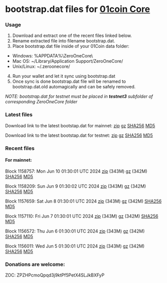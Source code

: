 # bootstrap.dat files for [01coin Core](https://01coin.io)

### Usage

1. Download and extract one of the recent files linked below.
2. Rename extracted file into filename bootstrap.dat.
3. Place bootstrap.dat file inside of your 01Coin data folder:
 - Windows: %APPDATA%\ZeroOneCore\
 - Mac OS: ~/Library/Application Support/ZeroOneCore/
 - Unix/Linux: ~/.zeroonecore/
4. Run your wallet and let it sync using bootstrap.dat
5. Once sync is done bootstrap.dat file will be renamed to bootstrap.dat.old automagically and can be safely removed.

_NOTE: bootstrap.dat for testnet must be placed in **testnet3** subfolder of corresponding ZeroOneCore folder_

### Latest files
Download link to the latest bootstap.dat for mainnet: [zip](https://files.01coin.io/mainnet/bootstrap.dat.zip) [gz](https://files.01coin.io/mainnet/bootstrap.dat.tar.gz) [SHA256](https://files.01coin.io/mainnet/sha256.txt) [MD5](https://files.01coin.io/mainnet/md5.txt)

Download link to the latest bootstap.dat for testnet: [zip](https://files.01coin.io/testnet/bootstrap.dat.zip) [gz](https://files.01coin.io/testnet/bootstrap.dat.tar.gz) [SHA256](https://files.01coin.io/testnet/sha256.txt) [MD5](https://files.01coin.io/testnet/md5.txt)

### Recent files

#### For mainnet:

Block 1158757: Mon Jun 10 01:30:01 UTC 2024 [zip](https://files.01coin.io/mainnet/2024-06-10/bootstrap.dat.zip) (343M) [gz](https://files.01coin.io/mainnet/2024-06-10/bootstrap.dat.tar.gz) (342M) [SHA256](https://files.01coin.io/mainnet/2024-06-10/sha256.txt) [MD5](https://files.01coin.io/mainnet/2024-06-10/md5.txt)

Block 1158209: Sun Jun  9 01:30:02 UTC 2024 [zip](https://files.01coin.io/mainnet/2024-06-09/bootstrap.dat.zip) (343M) [gz](https://files.01coin.io/mainnet/2024-06-09/bootstrap.dat.tar.gz) (342M) [SHA256](https://files.01coin.io/mainnet/2024-06-09/sha256.txt) [MD5](https://files.01coin.io/mainnet/2024-06-09/md5.txt)

Block 1157659: Sat Jun  8 01:30:01 UTC 2024 [zip](https://files.01coin.io/mainnet/2024-06-08/bootstrap.dat.zip) (343M) [gz](https://files.01coin.io/mainnet/2024-06-08/bootstrap.dat.tar.gz) (342M) [SHA256](https://files.01coin.io/mainnet/2024-06-08/sha256.txt) [MD5](https://files.01coin.io/mainnet/2024-06-08/md5.txt)

Block 1157110: Fri Jun  7 01:30:01 UTC 2024 [zip](https://files.01coin.io/mainnet/2024-06-07/bootstrap.dat.zip) (343M) [gz](https://files.01coin.io/mainnet/2024-06-07/bootstrap.dat.tar.gz) (342M) [SHA256](https://files.01coin.io/mainnet/2024-06-07/sha256.txt) [MD5](https://files.01coin.io/mainnet/2024-06-07/md5.txt)

Block 1156572: Thu Jun  6 01:30:01 UTC 2024 [zip](https://files.01coin.io/mainnet/2024-06-06/bootstrap.dat.zip) (343M) [gz](https://files.01coin.io/mainnet/2024-06-06/bootstrap.dat.tar.gz) (342M) [SHA256](https://files.01coin.io/mainnet/2024-06-06/sha256.txt) [MD5](https://files.01coin.io/mainnet/2024-06-06/md5.txt)

Block 1156011: Wed Jun  5 01:30:01 UTC 2024 [zip](https://files.01coin.io/mainnet/2024-06-05/bootstrap.dat.zip) (343M) [gz](https://files.01coin.io/mainnet/2024-06-05/bootstrap.dat.tar.gz) (342M) [SHA256](https://files.01coin.io/mainnet/2024-06-05/sha256.txt) [MD5](https://files.01coin.io/mainnet/2024-06-05/md5.txt)


### Donations are welcome:

ZOC: ZPZHPcmoQpqd3j9ktPf5PetX4SLJkBXFyP
